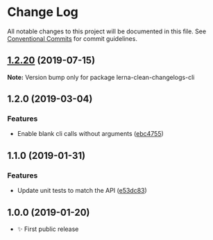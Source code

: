 # Change Log

All notable changes to this project will be documented in this file.
See [Conventional Commits](https://conventionalcommits.org) for commit guidelines.

## [1.2.20](https://gitlab.com/codsen/codsen/compare/lerna-clean-changelogs-cli@1.2.19...lerna-clean-changelogs-cli@1.2.20) (2019-07-15)

**Note:** Version bump only for package lerna-clean-changelogs-cli





## 1.2.0 (2019-03-04)

### Features

- Enable blank cli calls without arguments ([ebc4755](https://gitlab.com/codsen/codsen/commit/ebc4755))

## 1.1.0 (2019-01-31)

### Features

- Update unit tests to match the API ([e53dc83](https://gitlab.com/codsen/codsen/commit/e53dc83))

## 1.0.0 (2019-01-20)

- ✨ First public release
